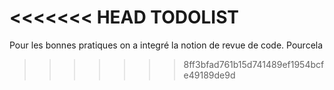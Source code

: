 <<<<<<< HEAD
TODOLIST
=======
Pour les bonnes pratiques on a integré la notion de revue de code. Pourcela
>>>>>>> 8ff3bfad761b15d741489ef1954bcfe49189de9d
